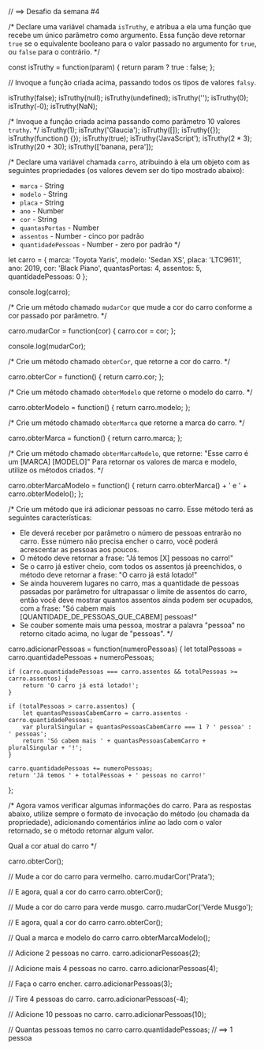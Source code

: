 // ==> Desafio da semana #4

/*
Declare uma variável chamada `isTruthy`, e atribua a ela uma função que recebe
um único parâmetro como argumento. Essa função deve retornar `true` se o
equivalente booleano para o valor passado no argumento for `true`, ou `false`
para o contrário.
*/

const isTruthy = function(param) {
    return param ? true : false;
};

// Invoque a função criada acima, passando todos os tipos de valores `falsy`.

isTruthy(false);
isTruthy(null);
isTruthy(undefined);
isTruthy('');
isTruthy(0);
isTruthy(-0);
isTruthy(NaN);

/*
Invoque a função criada acima passando como parâmetro 10 valores `truthy`.
*/
isTruthy(1);
isTruthy('Glaucia');
isTruthy([]);
isTruthy({});
isTruthy(function() {});
isTruthy(true);
isTruthy('JavaScript');
isTruthy(2 * 3);
isTruthy(20 + 30);
isTruthy(['banana, pera']);

/*
Declare uma variável chamada `carro`, atribuindo à ela um objeto com as
seguintes propriedades (os valores devem ser do tipo mostrado abaixo):
- `marca` - String
- `modelo` - String
- `placa` - String
- `ano` - Number
- `cor` - String
- `quantasPortas` - Number
- `assentos` - Number - cinco por padrão
- `quantidadePessoas` - Number - zero por padrão
*/

let carro = {
    marca: 'Toyota Yaris',
    modelo: 'Sedan XS',
    placa: 'LTC9611',
    ano: 2019,
    cor: 'Black Piano',
    quantasPortas: 4,
    assentos: 5,
    quantidadePessoas: 0
};

console.log(carro);

/*
Crie um método chamado `mudarCor` que mude a cor do carro conforme a cor
passado por parâmetro.
*/

carro.mudarCor = function(cor) {
    carro.cor = cor;
};

console.log(mudarCor);

/*
Crie um método chamado `obterCor`, que retorne a cor do carro.
*/

carro.obterCor = function() {
    return carro.cor;
};

/*
Crie um método chamado `obterModelo` que retorne o modelo do carro.
*/

carro.obterModelo = function() {
    return carro.modelo;
};

/*
Crie um método chamado `obterMarca` que retorne a marca do carro.
*/

carro.obterMarca = function() {
    return carro.marca;
};

/*
Crie um método chamado `obterMarcaModelo`, que retorne:
"Esse carro é um [MARCA] [MODELO]"
Para retornar os valores de marca e modelo, utilize os métodos criados.
*/

carro.obterMarcaModelo = function() {
    return carro.obterMarca() + ' e ' + carro.obterModelo();
};

/*
Crie um método que irá adicionar pessoas no carro. Esse método terá as
seguintes características:
- Ele deverá receber por parâmetro o número de pessoas entrarão no carro. Esse
número não precisa encher o carro, você poderá acrescentar as pessoas aos
poucos.
- O método deve retornar a frase: "Já temos [X] pessoas no carro!"
- Se o carro já estiver cheio, com todos os assentos já preenchidos, o método
deve retornar a frase: "O carro já está lotado!"
- Se ainda houverem lugares no carro, mas a quantidade de pessoas passadas por
parâmetro for ultrapassar o limite de assentos do carro, então você deve
mostrar quantos assentos ainda podem ser ocupados, com a frase:
"Só cabem mais [QUANTIDADE_DE_PESSOAS_QUE_CABEM] pessoas!"
- Se couber somente mais uma pessoa, mostrar a palavra "pessoa" no retorno
citado acima, no lugar de "pessoas".
*/

carro.adicionarPessoas = function(numeroPessoas) {
    let totalPessoas = carro.quantidadePessoas + numeroPessoas;

    if (carro.quantidadePessoas === carro.assentos && totalPessoas >= carro.assentos) {
        return 'O carro já está lotado!';
    }

    if (totalPessoas > carro.assentos) {
        let quantasPessoasCabemCarro = carro.assentos - carro.quantidadePessoas;
        var pluralSingular = quantasPessoasCabemCarro === 1 ? ' pessoa' : ' pessoas';
        return 'Só cabem mais ' + quantasPessoasCabemCarro + pluralSingular + '!';
    }

    carro.quantidadePessoas += numeroPessoas;
    return 'Já temos ' + totalPessoas + ' pessoas no carro!'
};

/*
Agora vamos verificar algumas informações do carro. Para as respostas abaixo,
utilize sempre o formato de invocação do método (ou chamada da propriedade),
adicionando comentários _inline_ ao lado com o valor retornado, se o método
retornar algum valor.

Qual a cor atual do carro
*/

carro.obterCor();

// Mude a cor do carro para vermelho.
carro.mudarCor('Prata');

// E agora, qual a cor do carro
carro.obterCor();

// Mude a cor do carro para verde musgo.
carro.mudarCor('Verde Musgo');

// E agora, qual a cor do carro
carro.obterCor();

// Qual a marca e modelo do carro
carro.obterMarcaModelo();

// Adicione 2 pessoas no carro.
carro.adicionarPessoas(2);

// Adicione mais 4 pessoas no carro.
carro.adicionarPessoas(4);

// Faça o carro encher.
carro.adicionarPessoas(3);

// Tire 4 pessoas do carro.
carro.adicionarPessoas(-4);

// Adicione 10 pessoas no carro.
carro.adicionarPessoas(10);

// Quantas pessoas temos no carro
carro.quantidadePessoas;  // ==> 1 pessoa

